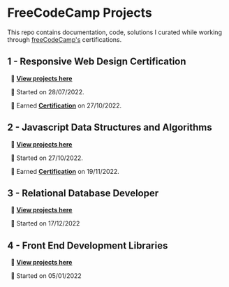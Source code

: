 # FreeCodeCamp Projects

This repo contains documentation, code, solutions I curated while working through [freeCodeCamp's](https://www.freecodecamp.org)  certifications.


## **1 - Responsive Web Design Certification**

  &nbsp; 📍 [**View projects here**](https://github.com/shivkumar98/FreeCodeCamp-Projects/tree/main/01%20-%20Responsive%20Web%20Design)
  
  &nbsp; 📍 Started on 28/07/2022.

  &nbsp; 📍 Earned [**Certification**](https://www.freecodecamp.org/certification/fcc55144a21-0a3a-4329-acd7-8e49b83d46f3/responsive-web-design) on 27/10/2022.

## **2 - Javascript Data Structures and Algorithms**

  &nbsp; 📍 [**View projects here**](02%20-%20Javascript%20Algorithms%20and%20Data%20Structures)
  
  &nbsp; 📍 Started on 27/10/2022.

  &nbsp; 📍 Earned [**Certification**](https://freecodecamp.org/certification/fcc55144a21-0a3a-4329-acd7-8e49b83d46f3/javascript-algorithms-and-data-structures) on 19/11/2022.

## **3 - Relational Database Developer**

  &nbsp; 📍 [**View projects here**](03%20-%20Relational%20Database)
  
  &nbsp; 📍 Started on 17/12/2022

## **4 - Front End Development Libraries**

  &nbsp; 📍 [**View projects here**](/04%20-%20Front%20End%20Libraries)
  
  &nbsp; 📍 Started on 05/01/2022


